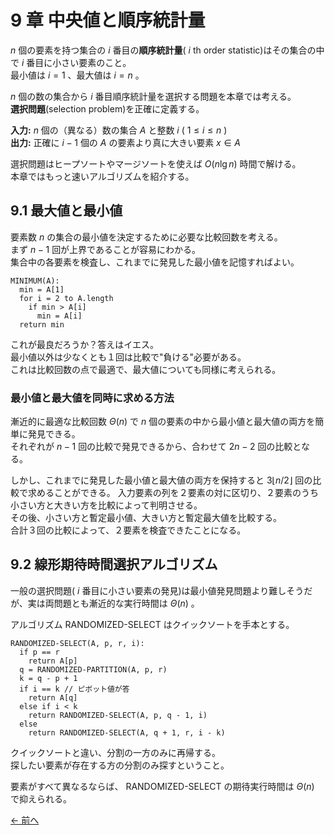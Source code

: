 # 9 章 中央値と順序統計量

$n$ 個の要素を持つ集合の $i$ 番目の**順序統計量**( $i$ th order statistic)はその集合の中で $i$ 番目に小さい要素のこと。  
最小値は $i = 1$ 、最大値は $i = n$ 。

$n$ 個の数の集合から $i$ 番目順序統計量を選択する問題を本章では考える。  
**選択問題**(selection problem)を正確に定義する。

**入力:** $n$ 個の（異なる）数の集合 $A$ と整数 $i$ ( $1 \le i \le n$ )  
**出力:** 正確に $i - 1$ 個の $A$ の要素より真に大きい要素 $x \in A$

選択問題はヒープソートやマージソートを使えば $O(n\lg n)$ 時間で解ける。  
本章ではもっと速いアルゴリズムを紹介する。

## 9.1 最大値と最小値

要素数 $n$ の集合の最小値を決定するために必要な比較回数を考える。  
まず $n - 1$ 回が上界であることが容易にわかる。  
集合中の各要素を検査し、これまでに発見した最小値を記憶すればよい。

```pseudo
MINIMUM(A):
  min = A[1]
  for i = 2 to A.length
    if min > A[i]
      min = A[i]
  return min
```

これが最良だろうか？答えはイエス。  
最小値以外は少なくとも１回は比較で"負ける"必要がある。  
これは比較回数の点で最適で、最大値についても同様に考えられる。

### 最小値と最大値を同時に求める方法

漸近的に最適な比較回数 $\Theta(n)$ で $n$ 個の要素の中から最小値と最大値の両方を簡単に発見できる。  
それぞれが $n - 1$ 回の比較で発見できるから、合わせて $2n - 2$ 回の比較となる。

しかし、これまでに発見した最小値と最大値の両方を保持すると $3 \lfloor n/2 \rfloor$ 回の比較で求めることができる。
入力要素の列を２要素の対に区切り、２要素のうち小さい方と大きい方を比較によって判明させる。  
その後、小さい方と暫定最小値、大きい方と暫定最大値を比較する。  
合計３回の比較によって、２要素を検査できたことになる。

## 9.2 線形期待時間選択アルゴリズム

一般の選択問題( $i$ 番目に小さい要素の発見)は最小値発見問題より難しそうだが、実は両問題とも漸近的な実行時間は $\Theta(n)$ 。

アルゴリズム $\text{RANDOMIZED-SELECT}$ はクイックソートを手本とする。

```pseudo
RANDOMIZED-SELECT(A, p, r, i):
  if p == r
    return A[p]
  q = RANDOMIZED-PARTITION(A, p, r)
  k = q - p + 1
  if i == k // ピボット値が答
    return A[q]
  else if i < k
    return RANDOMIZED-SELECT(A, p, q - 1, i)
  else
    return RANDOMIZED-SELECT(A, q + 1, r, i - k)
```

クイックソートと違い、分割の一方のみに再帰する。  
探したい要素が存在する方の分割のみ探すということ。

要素がすべて異なるならば、 $\text{RANDOMIZED-SELECT}$ の期待実行時間は $\Theta(n)$ で抑えられる。

[← 前へ](../ch08/note.md)
